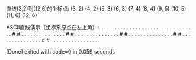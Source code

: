 直线(3,2)到(12,6)的坐标点:
(3, 2)
(4, 2)
(5, 3)
(6, 3)
(7, 4)
(8, 4)
(9, 5)
(10, 5)
(11, 6)
(12, 6)

ASCII直线演示（坐标系原点在左上角）:
. . . . . . . . . . . . . . .
. . . . . . . . . . . . . . .
. . . # # . . . . . . . . . .
. . . . . # # . . . . . . . .
. . . . . . . # # . . . . . .
. . . . . . . . . # # . . . .
. . . . . . . . . . . # # . .
. . . . . . . . . . . . . . .

[Done] exited with code=0 in 0.059 seconds
